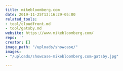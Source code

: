 ```yaml
---
title: mikebloomberg.com
date: 2019-11-25T13:16:29-05:00
related_tools:
- tool/cloudfront.md
- tool/gatsby.md
website: https://www.mikebloomberg.com/
repo: ''
creator: []
image_path: "/uploads/showcase/"
images:
- "/uploads/showcase-mikebloomberg.com-gatsby.jpg"

---
```

